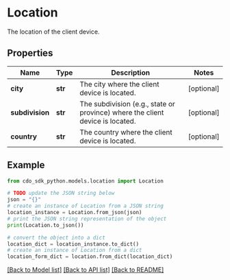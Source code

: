 # Location

The location of the client device.

## Properties

Name | Type | Description | Notes
------------ | ------------- | ------------- | -------------
**city** | **str** | The city where the client device is located. | [optional] 
**subdivision** | **str** | The subdivision (e.g., state or province) where the client device is located. | [optional] 
**country** | **str** | The country where the client device is located. | [optional] 

## Example

```python
from cdo_sdk_python.models.location import Location

# TODO update the JSON string below
json = "{}"
# create an instance of Location from a JSON string
location_instance = Location.from_json(json)
# print the JSON string representation of the object
print(Location.to_json())

# convert the object into a dict
location_dict = location_instance.to_dict()
# create an instance of Location from a dict
location_form_dict = location.from_dict(location_dict)
```
[[Back to Model list]](../README.md#documentation-for-models) [[Back to API list]](../README.md#documentation-for-api-endpoints) [[Back to README]](../README.md)


